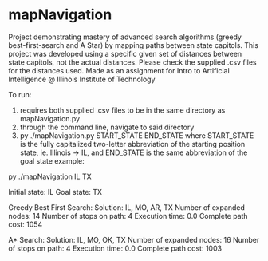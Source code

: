 # mapNavigation
Project demonstrating mastery of advanced search algorithms (greedy best-first-search and A Star) by mapping paths between state capitols. This project was developed using a specific given set of distances between state capitols, not the actual distances. Please check the supplied .csv files for the distances used. Made as an assignment for Intro to Artificial Intelligence @ Illinois Institute of Technology

To run:
1) requires both supplied .csv files to be in the same directory as mapNavigation.py
2) through the command line, navigate to said directory
3) py ./mapNavigation.py START_STATE END_STATE
   where START_STATE is the fully capitalized two-letter abbreviation of the starting position state, ie. Illinois -> IL, and END_STATE is the same abbreviation of the goal state
   example:

  py ./mapNavigation IL TX

  Initial state: IL
  Goal state: TX
  
  Greedy Best First Search:
  Solution: IL, MO, AR, TX
  Number of expanded nodes: 14
  Number of stops on path: 4
  Execution time: 0.0
  Complete path cost: 1054
  
  A* Search:
  Solution: IL, MO, OK, TX
  Number of expanded nodes: 16
  Number of stops on path: 4
  Execution time: 0.0
  Complete path cost: 1003
